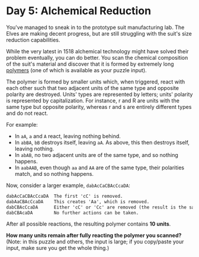 # Day 5: Alchemical Reduction

You've managed to sneak in to the prototype suit manufacturing lab. The Elves
are making decent progress, but are still struggling with the suit's size
reduction capabilities.

While the very latest in 1518 alchemical technology might have solved their
problem eventually, you can do better. You scan the chemical composition of the
suit's material and discover that it is formed by extremely long
[polymers](https://en.wikipedia.org/wiki/Polymer) (one of which is available as
your puzzle input).

The polymer is formed by smaller units which, when triggered, react with each
other such that two adjacent units of the same type and opposite polarity are
destroyed. Units' types are represented by letters; units' polarity is
represented by capitalization. For instance, r and R are units with the same
type but opposite polarity, whereas r and s are entirely different types and do
not react.

For example:
- In `aA`, `a` and `A` react, leaving nothing behind.
- In `abBA`, `bB` destroys itself, leaving `aA`. As above, this then destroys
itself, leaving nothing.
- In `abAB`, no two adjacent units are of the same type, and so nothing happens.
- In `aabAAB`, even though `aa` and `AA` are of the same type, their polarities
match, and so nothing happens.

Now, consider a larger example, `dabAcCaCBAcCcaDA`:

```txt
dabAcCaCBAcCcaDA  The first 'cC' is removed.
dabAaCBAcCcaDA    This creates 'Aa', which is removed.
dabCBAcCcaDA      Either 'cC' or 'Cc' are removed (the result is the same).
dabCBAcaDA        No further actions can be taken.
```

After all possible reactions, the resulting polymer contains __10 units__.

__How many units remain after fully reacting the polymer you scanned?__
(Note: in this puzzle and others, the input is large; if you copy/paste your
input, make sure you get the whole thing.)